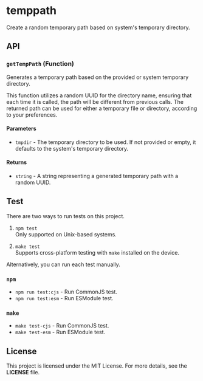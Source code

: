 # temppath

Create a random temporary path based on system's temporary directory.

## API

### `getTempPath` (Function)

Generates a temporary path based on the provided or system temporary directory.

This function utilizes a random UUID for the directory name, ensuring that each time
it is called, the path will be different from previous calls. The returned path can be
used for either a temporary file or directory, according to your preferences.

#### Parameters

- `tmpdir` - The temporary directory to be used. If not provided or empty, it defaults to the system's temporary directory.

#### Returns

- `string` - A string representing a generated temporary path with a random UUID.


## Test

There are two ways to run tests on this project.

1. `npm test`  
  Only supported on Unix-based systems.

2. `make test`  
  Supports cross-platform testing with `make` installed on the device.

Alternatively, you can run each test manually.

### `npm`
- `npm run test:cjs` - Run CommonJS test.
- `npm run test:esm` - Run ESModule test.

### `make`
- `make test-cjs` - Run CommonJS test.
- `make test-esm` - Run ESModule test.

## License

This project is licensed under the MIT License. For more details, see the **LICENSE** file.
